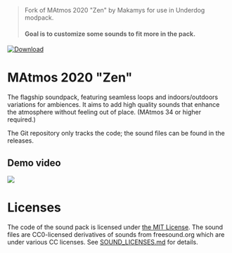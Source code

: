 > Fork of MAtmos 2020 "Zen" by Makamys for use in Underdog modpack.
> #### Goal is to customize some sounds to fit more in the pack.

[![Download](https://img.shields.io/badge/-soundpack%20download-brightgreen)](https://github.com/makamys/MAtmos-2020-Zen/releases)

# MAtmos 2020 "Zen"
The flagship soundpack, featuring seamless loops and indoors/outdoors variations for ambiences. It aims to add high quality sounds that enhance the atmosphere without feeling out of place. (MAtmos 34 or higher required.)

The Git repository only tracks the code; the sound files can be found in the releases.

## Demo video
[![](http://img.youtube.com/vi/3F85g3e2_MY/0.jpg)](http://www.youtube.com/watch?v=3F85g3e2_MY "")

# Licenses
The code of the sound pack is licensed under [the MIT License](LICENSE). The sound files are CC0-licensed derivatives of sounds from freesound.org which are under various CC licenses. See [SOUND_LICENSES.md](SOUND_LICENSES.md) for details.

